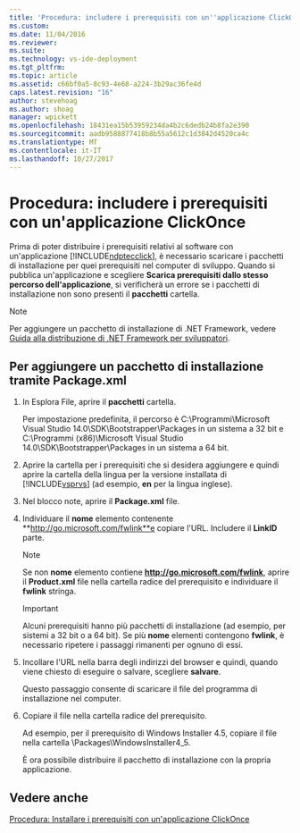 ```yaml
---
title: 'Procedura: includere i prerequisiti con un''applicazione ClickOnce | Documenti Microsoft'
ms.custom: 
ms.date: 11/04/2016
ms.reviewer: 
ms.suite: 
ms.technology: vs-ide-deployment
ms.tgt_pltfrm: 
ms.topic: article
ms.assetid: c66bf0a5-8c93-4e68-a224-3b29ac36fe4d
caps.latest.revision: "16"
author: stevehoag
ms.author: shoag
manager: wpickett
ms.openlocfilehash: 18431ea15b53959234da4b2c6dedb24b8fa2e390
ms.sourcegitcommit: aadb9588877418b8b55a5612c1d3842d4520ca4c
ms.translationtype: MT
ms.contentlocale: it-IT
ms.lasthandoff: 10/27/2017
---
```

# <a name="how-to-include-prerequisites-with-a-clickonce-application"></a>Procedura: includere i prerequisiti con un'applicazione ClickOnce
Prima di poter distribuire i prerequisiti relativi al software con un'applicazione [!INCLUDE[ndptecclick](../deployment/includes/ndptecclick_md.md)], è necessario scaricare i pacchetti di installazione per quei prerequisiti nel computer di sviluppo. Quando si pubblica un'applicazione e scegliere **Scarica prerequisiti dallo stesso percorso dell'applicazione**, si verificherà un errore se i pacchetti di installazione non sono presenti il **pacchetti** cartella.  
  
> [!NOTE]
>  Per aggiungere un pacchetto di installazione di .NET Framework, vedere [Guida alla distribuzione di .NET Framework per sviluppatori](http://msdn.microsoft.com/library/ee942965\(v=vs.110\).aspx).  
  
##  <a name="Package"></a>Per aggiungere un pacchetto di installazione tramite Package.xml  
  
1.  In Esplora File, aprire il **pacchetti** cartella.  
  
     Per impostazione predefinita, il percorso è C:\Programmi\Microsoft Visual Studio 14.0\SDK\Bootstrapper\Packages in un sistema a 32 bit e C:\Programmi (x86)\Microsoft Visual Studio 14.0\SDK\Bootstrapper\Packages in un sistema a 64 bit.  
  
2.  Aprire la cartella per i prerequisiti che si desidera aggiungere e quindi aprire la cartella della lingua per la versione installata di [!INCLUDE[vsprvs](../code-quality/includes/vsprvs_md.md)] (ad esempio, **en** per la lingua inglese).  
  
3.  Nel blocco note, aprire il **Package.xml** file.  
  
4.  Individuare il **nome** elemento contenente **http://go.microsoft.com/fwlink**e copiare l'URL. Includere il **LinkID** parte.  
  
    > [!NOTE]
    >  Se non **nome** elemento contiene **http://go.microsoft.com/fwlink**, aprire il **Product.xml** file nella cartella radice del prerequisito e individuare il  **fwlink** stringa.  
  
    > [!IMPORTANT]
    >  Alcuni prerequisiti hanno più pacchetti di installazione (ad esempio, per sistemi a 32 bit o a 64 bit). Se più **nome** elementi contengono **fwlink**, è necessario ripetere i passaggi rimanenti per ognuno di essi.  
  
5.  Incollare l'URL nella barra degli indirizzi del browser e quindi, quando viene chiesto di eseguire o salvare, scegliere **salvare**.  
  
     Questo passaggio consente di scaricare il file del programma di installazione nel computer.  
  
6.  Copiare il file nella cartella radice del prerequisito.  
  
     Ad esempio, per il prerequisito di Windows Installer 4.5, copiare il file nella cartella \Packages\WindowsInstaller4_5.  
  
     È ora possibile distribuire il pacchetto di installazione con la propria applicazione.  
  
## <a name="see-also"></a>Vedere anche  
 [Procedura: Installare i prerequisiti con un'applicazione ClickOnce](../deployment/how-to-install-prerequisites-with-a-clickonce-application.md)